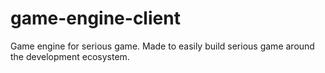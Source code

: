 # game-engine-client
Game engine for serious game. Made to easily build serious game around the development ecosystem.
